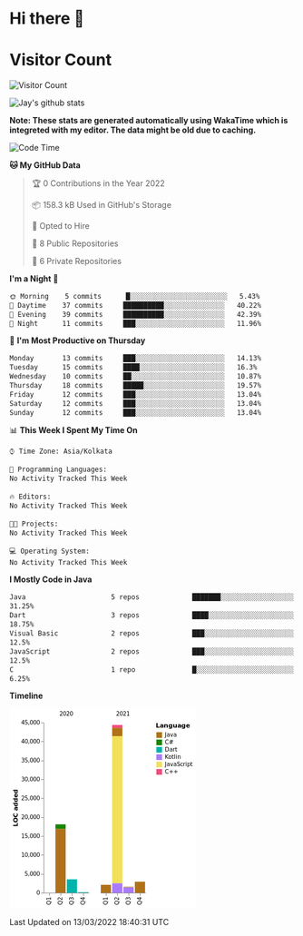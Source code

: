 # Hi there 👋 

# Visitor Count
![Visitor Count](https://profile-counter.glitch.me/jay-buddhdev/count.svg)

![Jay's github stats](https://github-readme-stats.vercel.app/api?username=jay-buddhdev&show_icons=true&theme=chartreuse-dark)

**Note: These stats are generated automatically using WakaTime which is integreted with my editor. The data might be old due to caching.**

<!--START_SECTION:waka-->
![Code Time](http://img.shields.io/badge/Code%20Time-120%20hrs%202%20mins-blue)

**🐱 My GitHub Data** 

> 🏆 0 Contributions in the Year 2022
 > 
> 📦 158.3 kB Used in GitHub's Storage 
 > 
> 💼 Opted to Hire
 > 
> 📜 8 Public Repositories 
 > 
> 🔑 6 Private Repositories  
 > 
**I'm a Night 🦉** 

```text
🌞 Morning    5 commits      █░░░░░░░░░░░░░░░░░░░░░░░░   5.43% 
🌆 Daytime    37 commits     ██████████░░░░░░░░░░░░░░░   40.22% 
🌃 Evening    39 commits     ██████████░░░░░░░░░░░░░░░   42.39% 
🌙 Night      11 commits     ███░░░░░░░░░░░░░░░░░░░░░░   11.96%

```
📅 **I'm Most Productive on Thursday** 

```text
Monday       13 commits     ███░░░░░░░░░░░░░░░░░░░░░░   14.13% 
Tuesday      15 commits     ████░░░░░░░░░░░░░░░░░░░░░   16.3% 
Wednesday    10 commits     ██░░░░░░░░░░░░░░░░░░░░░░░   10.87% 
Thursday     18 commits     █████░░░░░░░░░░░░░░░░░░░░   19.57% 
Friday       12 commits     ███░░░░░░░░░░░░░░░░░░░░░░   13.04% 
Saturday     12 commits     ███░░░░░░░░░░░░░░░░░░░░░░   13.04% 
Sunday       12 commits     ███░░░░░░░░░░░░░░░░░░░░░░   13.04%

```


📊 **This Week I Spent My Time On** 

```text
⌚︎ Time Zone: Asia/Kolkata

💬 Programming Languages: 
No Activity Tracked This Week

🔥 Editors: 
No Activity Tracked This Week

🐱‍💻 Projects: 
No Activity Tracked This Week

💻 Operating System: 
No Activity Tracked This Week

```

**I Mostly Code in Java** 

```text
Java                     5 repos             ███████░░░░░░░░░░░░░░░░░░   31.25% 
Dart                     3 repos             ████░░░░░░░░░░░░░░░░░░░░░   18.75% 
Visual Basic             2 repos             ███░░░░░░░░░░░░░░░░░░░░░░   12.5% 
JavaScript               2 repos             ███░░░░░░░░░░░░░░░░░░░░░░   12.5% 
C                        1 repo              █░░░░░░░░░░░░░░░░░░░░░░░░   6.25%

```


**Timeline**

![Chart not found](https://raw.githubusercontent.com/jay-buddhdev/jay-buddhdev/master/charts/bar_graph.png) 


 Last Updated on 13/03/2022 18:40:31 UTC
<!--END_SECTION:waka-->


